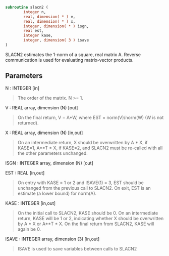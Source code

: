 ```fortran
subroutine slacn2 (
        integer n,
        real, dimension( * ) v,
        real, dimension( * ) x,
        integer, dimension( * ) isgn,
        real est,
        integer kase,
        integer, dimension( 3 ) isave
)
```

SLACN2 estimates the 1-norm of a square, real matrix A.
Reverse communication is used for evaluating matrix-vector products.

## Parameters
N : INTEGER [in]
> The order of the matrix.  N >= 1.

V : REAL array, dimension (N) [out]
> On the final return, V = A\*W,  where  EST = norm(V)/norm(W)
> (W is not returned).

X : REAL array, dimension (N) [in,out]
> On an intermediate return, X should be overwritten by
> A \* X,   if KASE=1,
> A\*\*T \* X,  if KASE=2,
> and SLACN2 must be re-called with all the other parameters
> unchanged.

ISGN : INTEGER array, dimension (N) [out]

EST : REAL [in,out]
> On entry with KASE = 1 or 2 and ISAVE(1) = 3, EST should be
> unchanged from the previous call to SLACN2.
> On exit, EST is an estimate (a lower bound) for norm(A).

KASE : INTEGER [in,out]
> On the initial call to SLACN2, KASE should be 0.
> On an intermediate return, KASE will be 1 or 2, indicating
> whether X should be overwritten by A \* X  or A\*\*T \* X.
> On the final return from SLACN2, KASE will again be 0.

ISAVE : INTEGER array, dimension (3) [in,out]
> ISAVE is used to save variables between calls to SLACN2
